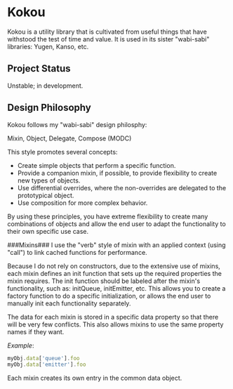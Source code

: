 Kokou
============================================================

Kokou is a utility library that is cultivated from useful
things that have withstood the test of time and value. It is
used in its sister "wabi-sabi" libraries: Yugen, Kanso, etc.


Project Status
------------------------------------------------------------

Unstable; in development.


Design Philosophy
------------------------------------------------------------

Kokou follows my "wabi-sabi" design philosphy:

Mixin, Object, Delegate, Compose (MODC)

This style promotes several concepts:

* Create simple objects that perform a specific function.
* Provide a companion mixin, if possible, to provide
  flexibility to create new types of objects.
* Use differential overrides, where the non-overrides
  are delegated to the prototypical object.
* Use composition for more complex behavior.

By using these principles, you have extreme flexibility
to create many combinations of objects and allow the end
user to adapt the functionality to their own specific
use case.


###Mixins###
I use the "verb" style of mixin with an applied context
(using "call") to link cached functions for performance.

Because I do not rely on constructors, due to the extensive
use of mixins, each mixin defines an init function that
sets up the required properties the mixin requires. The
init function should be labeled after the mixin's
functionality, such as: initQueue, initEmitter, etc. This
allows you to create a factory function to do a specific
initialization, or allows the end user to manually init
each functionality separately.

The data for each mixin is stored in a specific data property
so that there will be very few conflicts. This also allows
mixins to use the same property names if they want.

_Example_:

```javascript
myObj.data['queue'].foo
myObj.data['emitter'].foo
```

Each mixin creates its own entry in the common data object.

